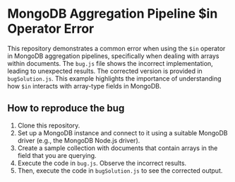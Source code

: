 # MongoDB Aggregation Pipeline $in Operator Error
This repository demonstrates a common error when using the `$in` operator in MongoDB aggregation pipelines, specifically when dealing with arrays within documents.  The `bug.js` file shows the incorrect implementation, leading to unexpected results. The corrected version is provided in `bugSolution.js`.  This example highlights the importance of understanding how `$in` interacts with array-type fields in MongoDB.

## How to reproduce the bug
1. Clone this repository.
2. Set up a MongoDB instance and connect to it using a suitable MongoDB driver (e.g., the MongoDB Node.js driver).
3. Create a sample collection with documents that contain arrays in the field that you are querying.
4. Execute the code in `bug.js`. Observe the incorrect results.
5. Then, execute the code in `bugSolution.js` to see the corrected output.
